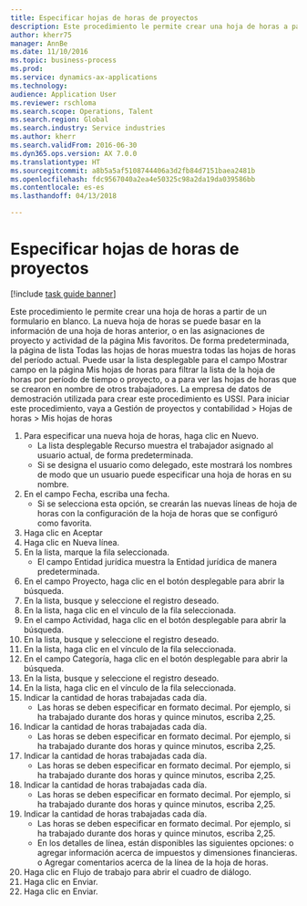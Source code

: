 ```yaml
--- 
title: Especificar hojas de horas de proyectos
description: Este procedimiento le permite crear una hoja de horas a partir de un formulario en blanco.
author: kherr75
manager: AnnBe
ms.date: 11/10/2016
ms.topic: business-process
ms.prod: 
ms.service: dynamics-ax-applications
ms.technology: 
audience: Application User
ms.reviewer: rschloma
ms.search.scope: Operations, Talent
ms.search.region: Global
ms.search.industry: Service industries
ms.author: kherr
ms.search.validFrom: 2016-06-30
ms.dyn365.ops.version: AX 7.0.0
ms.translationtype: HT
ms.sourcegitcommit: a8b5a5af5108744406a3d2fb84d7151baea2481b
ms.openlocfilehash: fdc9567040a2ea4e50325c98a2da19da039586bb
ms.contentlocale: es-es
ms.lasthandoff: 04/13/2018

---
```

# <a name="enter-project-timesheets"></a>Especificar hojas de horas de proyectos

[!include [task guide banner](../../includes/task-guide-banner.md)]

Este procedimiento le permite crear una hoja de horas a partir de un formulario en blanco. La nueva hoja de horas se puede basar en la información de una hoja de horas anterior, o en las asignaciones de proyecto y actividad de la página Mis favoritos. De forma predeterminada, la página de lista Todas las hojas de horas muestra todas las hojas de horas del período actual. Puede usar la lista desplegable para el campo Mostrar campo en la página Mis hojas de horas para filtrar la lista de la hoja de horas por período de tiempo o proyecto, o a para ver las hojas de horas que se crearon en nombre de otros trabajadores. La empresa de datos de demostración utilizada para crear este procedimiento es USSI. Para iniciar este procedimiento, vaya a Gestión de proyectos y contabilidad > Hojas de horas > Mis hojas de horas

1. Para especificar una nueva hoja de horas, haga clic en Nuevo.
    * La lista desplegable Recurso muestra el trabajador asignado al usuario actual, de forma predeterminada.  
    * Si se designa el usuario como delegado, este mostrará los nombres de modo que un usuario puede especificar una hoja de horas en su nombre.  
2. En el campo Fecha, escriba una fecha.
    * Si se selecciona esta opción, se crearán las nuevas líneas de hoja de horas con la configuración de la hoja de horas que se configuró como favorita.  
3. Haga clic en Aceptar
4. Haga clic en Nueva línea.
5. En la lista, marque la fila seleccionada.
    * El campo Entidad jurídica muestra la Entidad jurídica de manera predeterminada.   
6. En el campo Proyecto, haga clic en el botón desplegable para abrir la búsqueda.
7. En la lista, busque y seleccione el registro deseado.
8. En la lista, haga clic en el vínculo de la fila seleccionada.
9. En el campo Actividad, haga clic en el botón desplegable para abrir la búsqueda.
10. En la lista, busque y seleccione el registro deseado.
11. En la lista, haga clic en el vínculo de la fila seleccionada.
12. En el campo Categoría, haga clic en el botón desplegable para abrir la búsqueda.
13. En la lista, busque y seleccione el registro deseado.
14. En la lista, haga clic en el vínculo de la fila seleccionada.
15. Indicar la cantidad de horas trabajadas cada día.
    * Las horas se deben especificar en formato decimal.  Por ejemplo, si ha trabajado durante dos horas y quince minutos, escriba 2,25.   
16. Indicar la cantidad de horas trabajadas cada día.
    * Las horas se deben especificar en formato decimal.  Por ejemplo, si ha trabajado durante dos horas y quince minutos, escriba 2,25.   
17. Indicar la cantidad de horas trabajadas cada día.
    * Las horas se deben especificar en formato decimal.  Por ejemplo, si ha trabajado durante dos horas y quince minutos, escriba 2,25.   
18. Indicar la cantidad de horas trabajadas cada día.
    * Las horas se deben especificar en formato decimal.  Por ejemplo, si ha trabajado durante dos horas y quince minutos, escriba 2,25.   
19. Indicar la cantidad de horas trabajadas cada día.
    * Las horas se deben especificar en formato decimal.  Por ejemplo, si ha trabajado durante dos horas y quince minutos, escriba 2,25.   
    * En los detalles de línea, están disponibles las siguientes opciones:  o agregar información acerca de impuestos y dimensiones financieras.  o    Agregar comentarios acerca de la línea de la hoja de horas.  
20. Haga clic en Flujo de trabajo para abrir el cuadro de diálogo.
21. Haga clic en Enviar.
22. Haga clic en Enviar.


